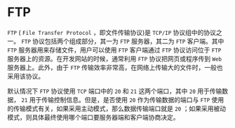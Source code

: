 # FTP

`FTP` ( `File Transfer Protocol` ，即文件传输协议)是 `TCP/IP` 协议组中的协议之一。 `FTP` 协议包括两个组成部分，其一为 `FTP` 服务器，其二为 `FTP` 客户端。其中 `FTP` 服务器用来存储文件，用户可以使用 `FTP` 客户端通过 `FTP` 协议访问位于 `FTP` 服务器上的资源。在开发网站的时候，通常利用 `FTP` 协议把网页或程序传到 `Web` 服务器上。此外，由于 `FTP` 传输效率非常高，在网络上传输大的文件时，一般也采用该协议。

默认情况下 `FTP` 协议使用 `TCP` 端口中的 `20` 和 `21` 这两个端口，其中 `20` 用于传输数据， `21` 用于传输控制信息。但是，是否使用 `20` 作为传输数据的端口与 `FTP` 使用的传输模式有关，如果采用主动模式，那么数据传输端口就是 `20` ；如果采用被动模式，则具体最终使用哪个端口要服务器端和客户端协商决定。